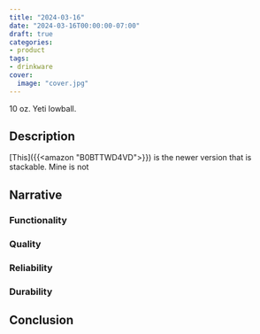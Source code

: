 ```yaml
---
title: "2024-03-16"
date: "2024-03-16T00:00:00-07:00"
draft: true
categories:
- product
tags:
- drinkware
cover:
  image: "cover.jpg"
---
```

10 oz. Yeti lowball.
<!--more-->
## Description

[This]({{<amazon "B0BTTWD4VD">}}) is the newer version that is stackable. Mine is not

## Narrative

### Functionality

### Quality

### Reliability

### Durability

## Conclusion